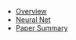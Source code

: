 <!-- docs/_sidebar.md -->

* [Overview](/)
* [Neural Net](./Neural-Net.md)
* [Paper Summary](./paper.md)